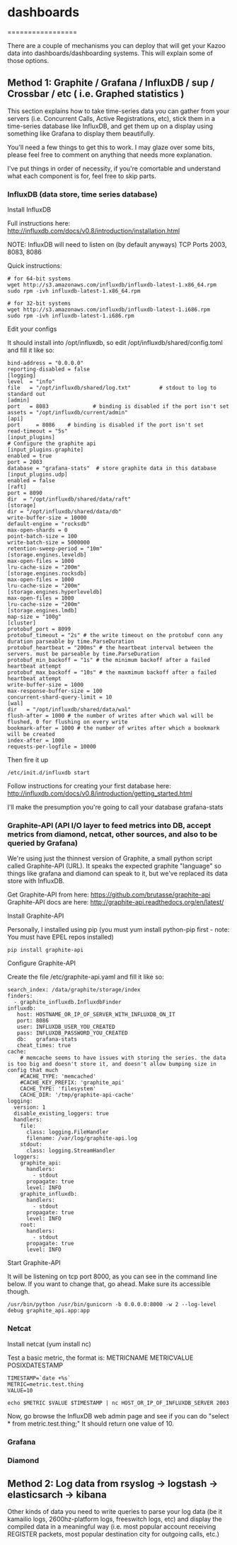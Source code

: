 # dashboards
=================

There are a couple of mechanisms you can deploy that will get your Kazoo data into dashboards/dashboarding systems.  This will explain some of those options.

## Method 1: Graphite / Grafana / InfluxDB / sup / Crossbar / etc ( i.e. Graphed statistics )

This section explains how to take time-series data you can gather from your servers (i.e. Concurrent Calls, Active Registrations, etc), stick them in a time-series 
database like InfluxDB, and get them up on a display using something like Grafana to display them beautifully.

You'll need a few things to get this to work.  I may glaze over some bits, please feel free to comment on anything that needs more explanation.

I've put things in order of necessity, if you're comortable and understand what each component is for, feel free to skip parts.

### InfluxDB (data store, time series database)

Install InfluxDB 

Full instructions here: http://influxdb.com/docs/v0.8/introduction/installation.html

NOTE: InfluxDB will need to listen on (by default anyways) TCP Ports 2003, 8083, 8086 

Quick instructions:

```
# for 64-bit systems
wget http://s3.amazonaws.com/influxdb/influxdb-latest-1.x86_64.rpm
sudo rpm -ivh influxdb-latest-1.x86_64.rpm

# for 32-bit systems
wget http://s3.amazonaws.com/influxdb/influxdb-latest-1.i686.rpm
sudo rpm -ivh influxdb-latest-1.i686.rpm
```

Edit your configs

It should install into /opt/influxdb, so edit /opt/influxdb/shared/config.toml and fill it like so:

```
bind-address = "0.0.0.0"
reporting-disabled = false
[logging]
level  = "info"
file   = "/opt/influxdb/shared/log.txt"         # stdout to log to standard out
[admin]
port   = 8083              # binding is disabled if the port isn't set
assets = "/opt/influxdb/current/admin"
[api]
port     = 8086    # binding is disabled if the port isn't set
read-timeout = "5s"
[input_plugins]
# Configure the graphite api
[input_plugins.graphite]
enabled = true
port = 2003
database = "grafana-stats"  # store graphite data in this database
[input_plugins.udp]
enabled = false
[raft]
port = 8090
dir  = "/opt/influxdb/shared/data/raft"
[storage]
dir = "/opt/influxdb/shared/data/db"
write-buffer-size = 10000
default-engine = "rocksdb"
max-open-shards = 0
point-batch-size = 100
write-batch-size = 5000000
retention-sweep-period = "10m"
[storage.engines.leveldb]
max-open-files = 1000
lru-cache-size = "200m"
[storage.engines.rocksdb]
max-open-files = 1000
lru-cache-size = "200m"
[storage.engines.hyperleveldb]
max-open-files = 1000
lru-cache-size = "200m"
[storage.engines.lmdb]
map-size = "100g"
[cluster]
protobuf_port = 8099
protobuf_timeout = "2s" # the write timeout on the protobuf conn any duration parseable by time.ParseDuration
protobuf_heartbeat = "200ms" # the heartbeat interval between the servers. must be parseable by time.ParseDuration
protobuf_min_backoff = "1s" # the minimum backoff after a failed heartbeat attempt
protobuf_max_backoff = "10s" # the maxmimum backoff after a failed heartbeat attempt
write-buffer-size = 1000
max-response-buffer-size = 100
concurrent-shard-query-limit = 10
[wal]
dir   = "/opt/influxdb/shared/data/wal"
flush-after = 1000 # the number of writes after which wal will be flushed, 0 for flushing on every write
bookmark-after = 1000 # the number of writes after which a bookmark will be created
index-after = 1000
requests-per-logfile = 10000
```

Then fire it up

```
/etc/init.d/influxdb start
```

Follow instructions for creating your first database here: http://influxdb.com/docs/v0.8/introduction/getting_started.html

I'll make the presumption you're going to call your database grafana-stats


### Graphite-API (API I/O layer to feed metrics into DB, accept metrics from diamond, netcat, other sources, and also to be queried by Grafana)

We're using just the thinnest version of Graphite, a small python script called Graphite-API (URL).  It speaks the expected graphite "language" so things like grafana and diamond can speak to it, but we've replaced its data store with InfluxDB. 

Get Graphite-API from here: https://github.com/brutasse/graphite-api
Graphite-API docs are here: http://graphite-api.readthedocs.org/en/latest/

Install Graphite-API

Personally, I installed using pip (you must yum install python-pip first - note: You must have EPEL repos installed)

```
pip install graphite-api
```

Configure Graphite-API

Create the file /etc/graphite-api.yaml and fill it like so:

```
search_index: /data/graphite/storage/index
finders:
  - graphite_influxdb.InfluxdbFinder
influxdb:
   host: HOSTNAME_OR_IP_OF_SERVER_WITH_INFLUXDB_ON_IT
   port: 8086
   user: INFLUXDB_USER_YOU_CREATED
   pass: INFLUXDB_PASSWORD_YOU_CREATED
   db:   grafana-stats
   cheat_times: true
cache:
    # memcache seems to have issues with storing the series. the data is too big and doesn't store it, and doesn't allow bumping size in config that much
    #CACHE_TYPE: 'memcached'
    #CACHE_KEY_PREFIX: 'graphite_api'
    CACHE_TYPE: 'filesystem'
    CACHE_DIR: '/tmp/graphite-api-cache'
logging:
  version: 1
  disable_existing_loggers: true
  handlers:
    file:
      class: logging.FileHandler
      filename: /var/log/graphite-api.log
    stdout:
      class: logging.StreamHandler
  loggers:
    graphite_api:
      handlers:
        - stdout
      propagate: true
      level: INFO
    graphite_influxdb:
      handlers:
        - stdout
      propagate: true
      level: INFO
    root:
      handlers:
        - stdout
      propagate: true
      level: INFO
```

Start Graphite-API

It will be listening on tcp port 8000, as you can see in the command line below. If you want to change that, go ahead.  Make sure its accessible though.

```
/usr/bin/python /usr/bin/gunicorn -b 0.0.0.0:8000 -w 2 --log-level debug graphite_api.app:app
```
### Netcat

Install netcat (yum install nc)

Test a basic metric, the format is:  METRICNAME METRICVALUE POSIXDATESTAMP

```
TIMESTAMP=`date +%s`
METRIC=metric.test.thing
VALUE=10

echo $METRIC $VALUE $TIMESTAMP | nc HOST_OR_IP_OF_INFLUXDB_SERVER 2003
```

Now, go browse the InfluxDB web admin page and see if you can do "select * from metric.test.thing;" It should return one value of 10.


### Grafana


### Diamond

## Method 2: Log data from rsyslog -> logstash -> elasticsarch -> kibana

Other kinds of data you need to write queries to parse your log data (be it kamailio logs, 2600hz-platform logs, freeswitch logs, etc) and display the compiled data in a meaningful way (i.e. most popular account receiving REGISTER packets, most popular destination city for outgoing calls, etc.)

